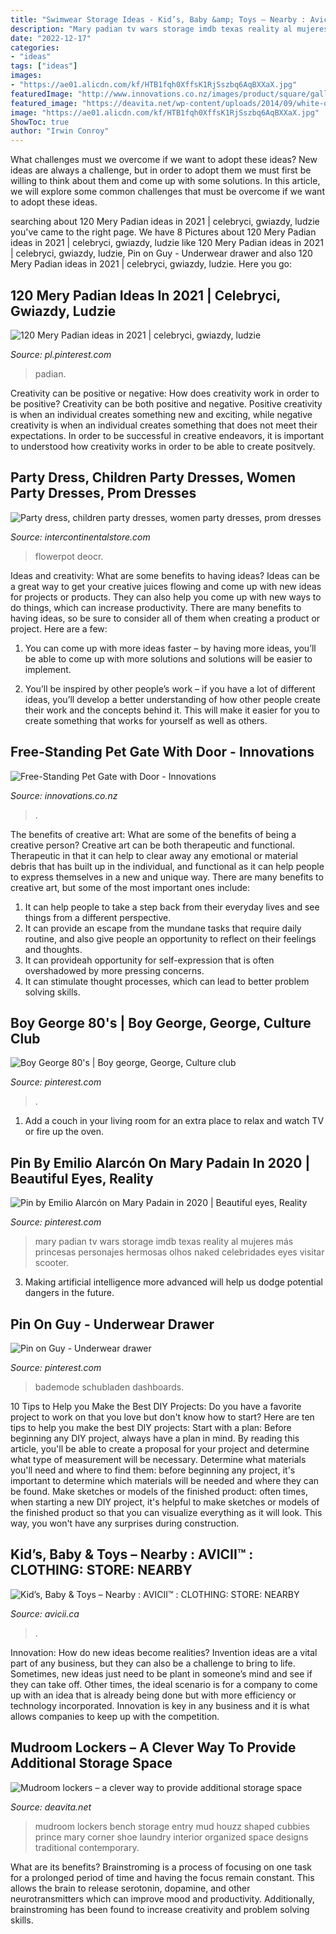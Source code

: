 ```yaml
---
title: "Swimwear Storage Ideas - Kid’s, Baby &amp; Toys – Nearby : Avicii™ : Clothing: Store: Nearby"
description: "Mary padian tv wars storage imdb texas reality al mujeres más princesas personajes hermosas olhos naked celebridades eyes visitar scooter"
date: "2022-12-17"
categories:
- "ideas"
tags: ["ideas"]
images:
- "https://ae01.alicdn.com/kf/HTB1fqh0XffsK1RjSszbq6AqBXXaX.jpg"
featuredImage: "http://www.innovations.co.nz/images/product/square/gallery/HD1147_1.jpg"
featured_image: "https://deavita.net/wp-content/uploads/2014/09/white-open-mudroom-lockers-with-bench-shoe-storage-baskets.jpg"
image: "https://ae01.alicdn.com/kf/HTB1fqh0XffsK1RjSszbq6AqBXXaX.jpg"
ShowToc: true
author: "Irwin Conroy"
---
```



What challenges must we overcome if we want to adopt these ideas?
New ideas are always a challenge, but in order to adopt them we must first be willing to think about them and come up with some solutions. In this article, we will explore some common challenges that must be overcome if we want to adopt these ideas.

	

		
searching about 120 Mery Padian ideas in 2021 | celebryci, gwiazdy, ludzie you've came to the right page. We have 8 Pictures about 120 Mery Padian ideas in 2021 | celebryci, gwiazdy, ludzie like 120 Mery Padian ideas in 2021 | celebryci, gwiazdy, ludzie, Pin on Guy - Underwear drawer and also 120 Mery Padian ideas in 2021 | celebryci, gwiazdy, ludzie. Here you go:
		
    
## 120 Mery Padian Ideas In 2021 | Celebryci, Gwiazdy, Ludzie

<img loading=lazy src="https://i.pinimg.com/474x/c0/f3/6c/c0f36cdcb52f29e6d2f8546103a38413.jpg" onerror="this.onerror=null;this.src='https://tse4.mm.bing.net/th?id=OIP.5BmcAxHCcrK_bIYXedftAQAAAA&amp;pid=15.1';" alt="120 Mery Padian ideas in 2021 | celebryci, gwiazdy, ludzie">

_Source: pl.pinterest.com_

>padian. 

	

Creativity can be positive or negative: How does creativity work in order to be positive?
Creativity can be both positive and negative. Positive creativity is when an individual creates something new and exciting, while negative creativity is when an individual creates something that does not meet their expectations. In order to be successful in creative endeavors, it is important to understood how creativity works in order to be able to create positvely.

    
## Party Dress, Children Party Dresses, Women Party Dresses, Prom Dresses

<img loading=lazy src="https://ae01.alicdn.com/kf/HTB1fqh0XffsK1RjSszbq6AqBXXaX.jpg" onerror="this.onerror=null;this.src='https://tse1.mm.bing.net/th?id=OIP.UjkehPCMBD4xlfD9eOLpZAHaHa&amp;pid=15.1';" alt="Party dress, children party dresses, women party dresses, prom dresses">

_Source: intercontinentalstore.com_

>flowerpot deocr. 

	

Ideas and creativity: What are some benefits to having ideas?
Ideas can be a great way to get your creative juices flowing and come up with new ideas for projects or products. They can also help you come up with new ways to do things, which can increase productivity. There are many benefits to having ideas, so be sure to consider all of them when creating a product or project. Here are a few: 
1. You can come up with more ideas faster – by having more ideas, you’ll be able to come up with more solutions and solutions will be easier to implement.

2. You’ll be inspired by other people’s work – if you have a lot of different ideas, you’ll develop a better understanding of how other people create their work and the concepts behind it. This will make it easier for you to create something that works for yourself as well as others.

    
## Free-Standing Pet Gate With Door - Innovations

<img loading=lazy src="http://www.innovations.co.nz/images/product/square/gallery/HD1147_1.jpg" onerror="this.onerror=null;this.src='https://tse4.mm.bing.net/th?id=OIP.FaeNPq5M3cpIWdk-sWlNKAHaHa&amp;pid=15.1';" alt="Free-Standing Pet Gate with Door - Innovations">

_Source: innovations.co.nz_

>. 

	

The benefits of creative art: What are some of the benefits of being a creative person?
Creative art can be both therapeutic and functional. Therapeutic in that it can help to clear away any emotional or material debris that has built up in the individual, and functional as it can help people to express themselves in a new and unique way. There are many benefits to creative art, but some of the most important ones include: 
1. It can help people to take a step back from their everyday lives and see things from a different perspective.
2. It can provide an escape from the mundane tasks that require daily routine, and also give people an opportunity to reflect on their feelings and thoughts. 
3. It can provideah opportunity for self-expression that is often overshadowed by more pressing concerns. 
4. It can stimulate thought processes, which can lead to better problem solving skills.

    
## Boy George 80&#039;s | Boy George, George, Culture Club

<img loading=lazy src="https://i.pinimg.com/originals/e1/c4/e0/e1c4e0182cd3c643fa3510ff68986a95.jpg" onerror="this.onerror=null;this.src='https://tse1.mm.bing.net/th?id=OIP.JAkywOzFTn_tfkT1fZFt0gAAAA&amp;pid=15.1';" alt="Boy George 80&#039;s | Boy george, George, Culture club">

_Source: pinterest.com_

>. 

	

1. Add a couch in your living room for an extra place to relax and watch TV or fire up the oven.

    
## Pin By Emilio Alarcón On Mary Padain In 2020 | Beautiful Eyes, Reality

<img loading=lazy src="https://i.pinimg.com/736x/80/35/f4/8035f49275e5a736b508fb60fd37214b.jpg" onerror="this.onerror=null;this.src='https://tse2.mm.bing.net/th?id=OIP.a1m6yShlN0xLsK6Lvy5ADgHaLH&amp;pid=15.1';" alt="Pin by Emilio Alarcón on Mary Padain in 2020 | Beautiful eyes, Reality">

_Source: pinterest.com_

>mary padian tv wars storage imdb texas reality al mujeres más princesas personajes hermosas olhos naked celebridades eyes visitar scooter. 

	

3. Making artificial intelligence more advanced will help us dodge potential dangers in the future.

    
## Pin On Guy - Underwear Drawer

<img loading=lazy src="https://i.pinimg.com/originals/8d/d5/37/8dd537fdb33ad2b0d4daae82635b77c2.jpg" onerror="this.onerror=null;this.src='https://tse4.mm.bing.net/th?id=OIP.y3EekxOiGMEQiVAYXEBP5gAAAA&amp;pid=15.1';" alt="Pin on Guy - Underwear drawer">

_Source: pinterest.com_

>bademode schubladen dashboards. 

	

10 Tips to Help you Make the Best DIY Projects:
Do you have a favorite project to work on that you love but don't know how to start? Here are ten tips to help you make the best DIY projects: 
Start with a plan: Before beginning any DIY project, always have a plan in mind. By reading this article, you'll be able to create a proposal for your project and determine what type of measurement will be necessary. Determine what materials you'll need and where to find them: before beginning any project, it's important to determine which materials will be needed and where they can be found. Make sketches or models of the finished product: often times, when starting a new DIY project, it's helpful to make sketches or models of the finished product so that you can visualize everything as it will look. This way, you won't have any surprises during construction.

    
## Kid’s, Baby &amp; Toys – Nearby : AVICII™ : CLOTHING: STORE: NEARBY

<img loading=lazy src="https://www.avicii.ca/wp-content/uploads/2018/05/AVICII-FASHION-STORE-FOR-JEWELRY-NEARBY.jpg" onerror="this.onerror=null;this.src='https://tse2.mm.bing.net/th?id=OIP.M4ijtf_BJUupYHIkdlhjKQAAAA&amp;pid=15.1';" alt="Kid’s, Baby &amp; Toys – Nearby : AVICII™ : CLOTHING: STORE: NEARBY">

_Source: avicii.ca_

>. 

	

Innovation: How do new ideas become realities?
Invention ideas are a vital part of any business, but they can also be a challenge to bring to life. Sometimes, new ideas just need to be plant in someone’s mind and see if they can take off. Other times, the ideal scenario is for a company to come up with an idea that is already being done but with more efficiency or technology incorporated. Innovation is key in any business and it is what allows companies to keep up with the competition.

    
## Mudroom Lockers – A Clever Way To Provide Additional Storage Space

<img loading=lazy src="https://deavita.net/wp-content/uploads/2014/09/white-open-mudroom-lockers-with-bench-shoe-storage-baskets.jpg" onerror="this.onerror=null;this.src='https://tse1.mm.bing.net/th?id=OIP.j-HQF6MniNJLcy12A8w1sQHaLJ&amp;pid=15.1';" alt="Mudroom lockers – a clever way to provide additional storage space">

_Source: deavita.net_

>mudroom lockers bench storage entry mud houzz shaped cubbies prince mary corner shoe laundry interior organized space designs traditional contemporary. 

	

What are its benefits?
Brainstroming is a process of focusing on one task for a prolonged period of time and having the focus remain constant. This allows the brain to release serotonin, dopamine, and other neurotransmitters which can improve mood and productivity. Additionally, brainstroming has been found to increase creativity and problem solving skills.

